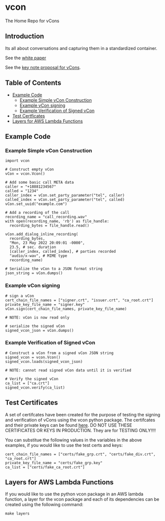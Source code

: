# vcon
The Home Repo for vCons

## Introduction
Its all about conversations and capturing them in a standardized container.

See the [white paper](https://docs.google.com/document/d/1TV8j29knVoOJcZvMHVFDaan0OVfraH_-nrS5gW4-DEA/edit?usp=sharing)

See the [key note proposal for vCons](https://blog.tadsummit.com/2021/12/08/strolid-keynote-vcons/).

## Table of Contents
* [Example Code](#example-code)
    * [Example Simple vCon Construction](#example-simple-vcon-construction)
    * [Example vCon signing](#example-vcon-signing)
    * [Example Verification of Signed vCon](#example-verification-of-signed-vcon)
* [Test Certficates](#test-certificates)
* [Layers for AWS Lambda Functions](#layers-for-aws-lambda-functions)

## Example Code

### Example Simple vCon Construction
```python:
import vcon

# Construct empty vCon
vCon = vcon.Vcon()

# Add some basic call META data
caller = "+18881234567"
called = "1234"
caller_index = vCon.set_party_parameter("tel", caller)
called_index = vCon.set_party_parameter("tel", called)
vCon.set_uuid("example.com")

# Add a recording of the call
recording_name = "call_recording.wav"
with open(recording_name, 'rb') as file_handle:
  recording_bytes = file_handle.read()

vCon.add_dialog_inline_recording(
  recording_bytes,
  "Mon, 23 May 2022 20:09:01 -0000",
  23.5, # sec. duration
  [caller_index, called_index], # parties recorded
  "audio/x-wav", # MIME type
  recording_name)

# Serialize the vCon to a JSON format string
json_string = vCon.dumps()
```

### Example vCon signing

```python:
# sign a vCon
cert_chain_file_names = ["signer.crt", "issuer.crt", "ca_root.crt"]
private_key_file_name = "signer.key"
vCon.sign(cert_chain_file_names, private_key_file_name)

# NOTE: vCon is now read only

# serialize the signed vCon
signed_vcon_json = vCon.dumps()
```

### Example Verification of Signed vCon

```python:
# Construct a vCon from a signed vCon JSON string
signed_vcon = vcon.Vcon()
signed_vcon.loads(signed_vcon_json)

# NOTE: cannot read signed vCon data until it is verified

# Verify the signed vCon 
ca_list = ["ca.crt"]
signed_vcon.verify(ca_list)
```

## Test Certificates
A set of certifcates have been created for the purpose of testing the signing and verification of vCons using the vcon python package.  The certifcates and their private keys can be found [here](certs).  DO NOT USE THESE CERTIFICATES OR KEYS IN PRODUCTION.  They are for TESTING ONLY!!!!

You can substitue the following values in the variables in the above examples, if you would like to use the test certs and keys:
```python:
cert_chain_file_names = ["certs/fake_grp.crt", "certs/fake_div.crt", "ca_root.crt"]
private_key_file_name = "certs/fake_grp.key"
ca_list = ["certs/fake_ca_root.crt"]
```
## Layers for AWS Lambda Functions
If you would like to use the python vcon package in an AWS lambda function, a layer for the vcon package and each of its dependencies can be created using the following command:
```
make layers
```

